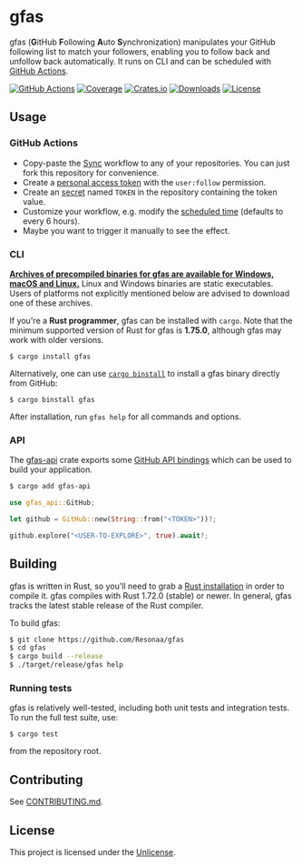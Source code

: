 # gfas

gfas (**G**itHub **F**ollowing **A**uto **S**ynchronization) manipulates your
GitHub following list to match your followers, enabling you to follow back
and unfollow back automatically. It runs on CLI and can be scheduled with
[GitHub Actions](https://docs.github.com/actions).

[![GitHub Actions](https://img.shields.io/github/actions/workflow/status/Resonaa/gfas/ci.yml?style=flat-square)](https://github.com/Resonaa/gfas/actions)
[![Coverage](https://img.shields.io/codecov/c/github/Resonaa/gfas?token=W3H6GBVQZW&style=flat-square)](https://app.codecov.io/github/Resonaa/gfas)
[![Crates.io](https://img.shields.io/crates/v/gfas-cli?style=flat-square)](https://crates.io/crates/gfas-cli)
[![Downloads](https://img.shields.io/crates/d/gfas-cli?style=flat-square)](https://crates.io/crates/gfas-cli)
[![License](https://img.shields.io/github/license/Resonaa/gfas?style=flat-square)](LICENSE)

## Usage

### GitHub Actions

- Copy-paste the
  [Sync](.github/workflows/sync.yml)
  workflow to any of your repositories. You can just fork this repository for convenience.
- Create a
  [personal access token](https://docs.github.com/authentication/keeping-your-account-and-data-secure/managing-your-personal-access-tokens)
  with the `user:follow` permission.
- Create an
  [secret](https://docs.github.com/actions/security-for-github-actions/security-guides/using-secrets-in-github-actions)
  named `TOKEN` in the repository containing the token value.
- Customize your workflow, e.g. modify the [scheduled time](https://docs.github.com/actions/writing-workflows/choosing-when-your-workflow-runs/events-that-trigger-workflows#schedule) (defaults to every 6 hours).
- Maybe you want to trigger it manually to see the effect.

### CLI

**[Archives of precompiled binaries for gfas are available for Windows,
macOS and Linux.](https://github.com/Resonaa/gfas/releases)** Linux and
Windows binaries are static executables. Users of platforms not explicitly
mentioned below are advised to download one of these archives.

If you're a **Rust programmer**, gfas can be installed with `cargo`.
Note that the minimum supported version of Rust for gfas is **1.75.0**,
although gfas may work with older versions.

```
$ cargo install gfas
```

Alternatively, one can use [`cargo
binstall`](https://github.com/cargo-bins/cargo-binstall) to install a gfas
binary directly from GitHub:

```
$ cargo binstall gfas
```

After installation, run `gfas help` for all commands and options.

### API

The
[gfas-api](https://crates.io/crates/gfas-api)
crate exports some
[GitHub API bindings](https://docs.rs/gfas-api)
which can be used to build your application.

```sh
$ cargo add gfas-api
```

```rust
use gfas_api::GitHub;

let github = GitHub::new(String::from("<TOKEN>"))?;

github.explore("<USER-TO-EXPLORE>", true).await?;
```

## Building

gfas is written in Rust, so you'll need to grab a
[Rust installation](https://www.rust-lang.org/) in order to compile it.
gfas compiles with Rust 1.72.0 (stable) or newer. In general, gfas tracks
the latest stable release of the Rust compiler.

To build gfas:

```sh
$ git clone https://github.com/Resonaa/gfas
$ cd gfas
$ cargo build --release
$ ./target/release/gfas help
```

### Running tests

gfas is relatively well-tested, including both unit tests and integration
tests. To run the full test suite, use:

```
$ cargo test
```

from the repository root.

## Contributing

See [CONTRIBUTING.md](CONTRIBUTING.md).

## License

This project is licensed under the [Unlicense](LICENSE).
